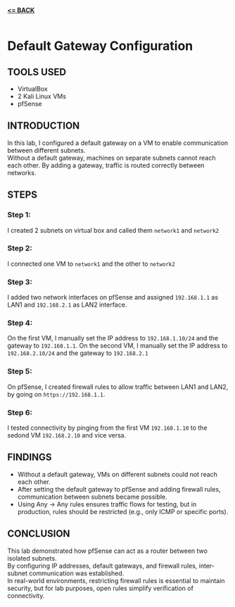 [**<= BACK**](packetsniffing.md)<br><br>
# Default Gateway Configuration

## TOOLS USED
- VirtualBox
- 2 Kali Linux VMs
- pfSense 

## INTRODUCTION
In this lab, I configured a default gateway on a VM to enable communication between different subnets.  
Without a default gateway, machines on separate subnets cannot reach each other. By adding a gateway, traffic is routed correctly between networks.

## STEPS

### Step 1: 
I created 2 subnets on virtual box and called them `network1` and `network2`

### Step 2: 
I connected one VM to `network1` and the other to `network2`

### Step 3: 
I added two network interfaces on pfSense and assigned `192.168.1.1` as LAN1 and `192.168.2.1` as LAN2 interface. 

### Step 4: 
On the first VM, I manually set the IP address to `192.168.1.10/24` and the gateway to `192.168.1.1`. On the second VM, I manually set the IP address to `192.168.2.10/24` and the gateway to `192.168.2.1`  

### Step 5:  
On pfSense, I created firewall rules to allow traffic between LAN1 and LAN2, by going on `https://192.168.1.1`.

### Step 6:  
I tested connectivity by pinging from the first VM `192.168.1.10` to the sedond VM `192.168.2.10` and vice versa. 


## FINDINGS
- Without a default gateway, VMs on different subnets could not reach each other.  
- After setting the default gateway to pfSense and adding firewall rules, communication between subnets became possible.  
- Using Any → Any rules ensures traffic flows for testing, but in production, rules should be restricted (e.g., only ICMP or specific ports).

## CONCLUSION
This lab demonstrated how pfSense can act as a router between two isolated subnets.  
By configuring IP addresses, default gateways, and firewall rules, inter-subnet communication was established.  
In real-world environments, restricting firewall rules is essential to maintain security, but for lab purposes, open rules simplify verification of connectivity.

